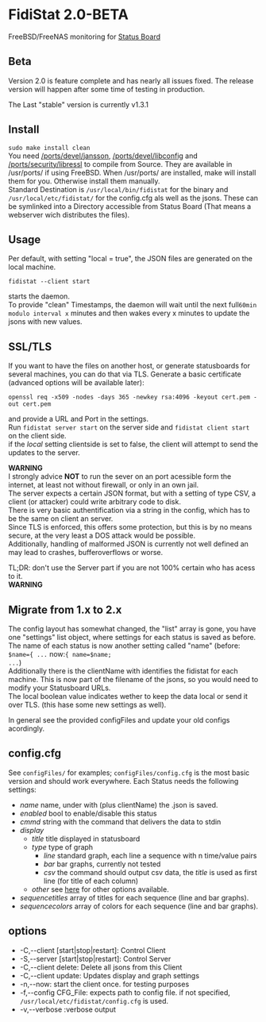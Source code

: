 FidiStat 2.0-BETA
============

FreeBSD/FreeNAS monitoring for [Status Board](http://www.panic.com/statusboard/)

Beta
----
Version 2.0 is feature complete and has nearly all issues fixed.
The release version will happen after some time of testing in production.

The Last "stable" version is currently v1.3.1

Install
------
<code>sudo make install clean</code>   
You need [/ports/devel/jansson](http://www.digip.org/jansson/), [/ports/devel/libconfig](http://www.hyperrealm.com/libconfig/) and [/ports/security/libressl](http://libressl.org) to compile from Source.
They are available in /usr/ports/ if using FreeBSD. 
When /usr/ports/ are installed, make will install them for you. Otherwise install them manually.   
Standard Destination is <code>/usr/local/bin/fidistat</code> for the binary and <code>/usr/local/etc/fidistat/</code> for the config.cfg als well as the jsons.
These can be symlinked into a Directory accessible from Status Board (That means a webserver wich distributes the files).

Usage
-----
Per default, with setting "local = true", the JSON files are generated on the local machine.    

    fidistat --client start
starts the daemon.  
To provide "clean" Timestamps, the daemon will wait until the next full<code>60min modulo interval x</code> minutes and then wakes every x minutes to update the jsons with new values.    

SSL/TLS
---
If you want to have the files on another host, or generate statusboards for several machines, you can do that via TLS.
Generate a basic certificate (advanced options will be available later):

    openssl req -x509 -nodes -days 365 -newkey rsa:4096 -keyout cert.pem -out cert.pem

and provide a URL and Port in the settings.   
Run <code>fidistat server start</code> on the server side and <code>fidistat client start</code> on the client side.    
if the *local* setting clientside is set to false, the client will attempt to send the updates to the server.

**WARNING**    
I strongly advice **NOT** to run the sever on an port acessible form the internet, at least not without firewall, or only in an own jail.   
The server expects a certain JSON format, but with a setting of type CSV, a client (or attacker) could write arbitrary code to disk.   
There is very basic authentification via a string in the config, which has to be the same on client an server.   
Since TLS is enforced, this offers some protection, but this is by no means secure, at the very least a DOS attack would be possible.    
Additionally, handling of malformed JSON is currently not well defined an may lead to crashes, bufferoverflows or worse.    

TL;DR: don't use the Server part if you are not 100% certain who has acess to it.       
**WARNING**

Migrate from 1.x to 2.x
-----------------------
The config layout has somewhat changed, the "list" array is gone, you have one "settings" list object, where settings for each status is saved as before.
The name of each status is now another setting called "name" (before: <code>$name={ ...</code> now:<code>{ name=$name; ...</code>)  
Additionally there is the clientName with identifies the fidistat for each machine. This is now part of the filename of the jsons, so you would need to modify your Statusboard URLs.   
The local boolean value indicates wether to keep the data local or send it over TLS. (this hase some new settings as well).     

In general see the provided configFiles and update your old configs acordingly.

config.cfg
----------
See <code>configFiles/</code> for examples; <code>configFiles/config.cfg</code> is the most basic version and should work everywhere.
Each Status needs the following settings:   

* *name* name, under with (plus clientName) the .json is saved.
* *enabled* bool to enable/disable this status
* *cmmd* string with the command that delivers the data to stdin
* *display* 
    * *title* title displayed in statusboard
    * *type* type of graph
        * *line* standard graph, each line a sequence with n time/value pairs
        * *bar* bar graphs, currently not tested
        * *csv* the command should output csv data, the *title* is used as first line (for title of each column) 
    * *other* see [here](http://www.panic.com/statusboard/docs/graph_tutorial.pdf) for other options available.
* *sequencetitles* array of titles for each sequence (line and bar graphs).
* *sequencecolors* array of colors for each sequence (line and bar graphs).

options
-------
* -C,--client [start|stop|restart]: Control Client
* -S,--server [start|stop|restart]: Control Server
* -C,--client delete: Delete all jsons from this Client
* -C,--client update: Updates display and graph settings
* -n,--now: start the client once. for testing purposes
* -f,--config CFG_File: expects path to config file. if not specified, <code>/usr/local/etc/fidistat/config.cfg</code> is used.
* -v,--verbose :verbose output
